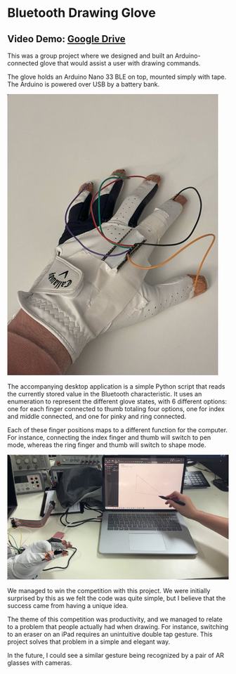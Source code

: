 # Bluetooth Drawing Glove

## Video Demo: [Google Drive](https://drive.google.com/file/d/1vNHQEFpQ-9MaybYsJ5he-neDewF23Xwy/view?usp=sharing)

This was a group project where we designed and built an Arduino-connected glove that would assist a user with drawing commands.

The glove holds an Arduino Nano 33 BLE on top, mounted simply with tape. The Arduino is powered over USB by a battery bank.

![Glove](images/glove.jpg)

The accompanying desktop application is a simple Python script that reads the currently stored value in the Bluetooth characteristic. It uses an enumeration to represent the different glove states, with 6 different options: one for each finger connected to thumb totaling four options, one for index and middle connected, and one for pinky and ring connected.

Each of these finger positions maps to a different function for the computer. For instance, connecting the index finger and thumb will switch to pen mode, whereas the ring finger and thumb will switch to shape mode.

![Glove demo](images/Glove%20Demo.jpg)

We managed to win the competition with this project. We were initially surprised by this as we felt the code was quite simple, but I believe that the success came from having a unique idea. 

The theme of this competition was productivity, and we managed to relate to a problem that people actually had when drawing. For instance, switching to an eraser on an iPad requires an unintuitive double tap gesture. This project solves that problem in a simple and elegant way.

In the future, I could see a similar gesture being recognized by a pair of AR glasses with cameras.
